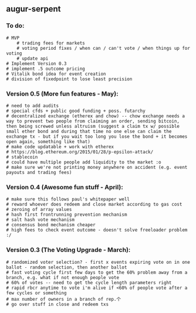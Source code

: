 augur-serpent
-------------

### To do:
	# MVP
		# trading fees for markets
		# voting period fixes / when can / can't vote / when things up for voting
		# update api
	# Implement Version 0.3
	# implement .5 outcome pricing
	# Vitalik bond idea for event creation
	# division of fixedpoint to lose least precision

### Version 0.5 (More fun features - May):
	# need to add audits
	# special cfds + public good funding + poss. futarchy
	# decentralized exchange (etherex and chow) -- chow exchange needs a way to prevent two people from claiming an order, sending bitcoin, then being screwed unless altruism (suggest a claim tx w/ possible small ether bond and during that time no one else can claim the exchange tx - but if you wait too long you lose the bond + it becomes open again, something like that)
	# make code updatable + work with etherex
	# https://blog.ethereum.org/2015/01/28/p-epsilon-attack/
	# stablecoin
	# could have multiple people add liquidity to the market :o
	# make sure we're not printing money anywhere on accident (e.g. event payouts and trading fees)

### Version 0.4 (Awesome fun stuff - April):
	# make sure this follows paul's whitepaper well	
	# reward whoever does redeem and close market according to gas cost
	# zeroing of array values
	# hash first frontrunning prevention mechanism
	# salt hash vote mechanism
	# consensus bond mechanism cheaper
	# high fees to check event outcome - doesn't solve freeloader problem :/

### Version 0.3 (The Voting Upgrade - March):
	# randomized voter selection? - first x events expiring vote on in one ballot - random selection, then another ballot
	# fast voting cycle first few days to get the 60% problem away from a branch, e.g. what if not enough people vote
	# 60% of votes -- need to get the cycle length parameters right
	# rapid rbcr anytime to vote i'm alive if <60% of people vote after a few cycles or something
	# max number of owners in a branch of rep.个
	# go over stuff in close and redeem txs